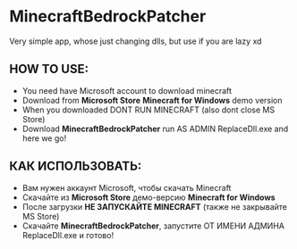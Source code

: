 # MinecraftBedrockPatcher
Very simple app, whose just changing dlls, but use if you are lazy xd

## HOW TO USE:
- You need have Microsoft account to download minecraft
- Download from **Microsoft Store** **Minecraft for Windows** demo version
- When you downloaded DONT RUN MINECRAFT (also dont close MS Store)
- Download **MinecraftBedrockPatcher** run AS ADMIN ReplaceDll.exe and here we go!


## КАК ИСПОЛЬЗОВАТЬ:
- Вам нужен аккаунт Microsoft, чтобы скачать Minecraft  
- Скачайте из **Microsoft Store** демо-версию **Minecraft for Windows**  
- После загрузки **НЕ ЗАПУСКАЙТЕ MINECRAFT** (также не закрывайте MS Store)  
- Скачайте **MinecraftBedrockPatcher**, запустите ОТ ИМЕНИ АДМИНА ReplaceDll.exe и готово!  

